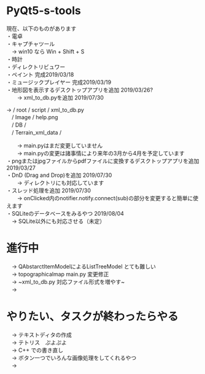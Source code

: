 # PyQt5-s-tools

現在、以下のものがあります <br>
・電卓　<br>
・キャプチャツール <br>
　-> win10 なら Win + Shift + S <br>
・時計  <br>
・ディレクトリビュワー <br>
・ペイント 完成2019/03/18 <br>
・ミュージックプレイヤー 完成2019/03/19 <br>
・地形図を表示するデスクトップアプリを追加 2019/03/26? <br>
　　-> xml_to_db.pyを追加 2019/07/30
　<p>-> / root / script / xml_to_db.py <br>
　/ Image / help.png <br>
　/ DB / <br>
　/ Terrain_xml_data / </p>
　　-> main.pyはまだ変更していません <br>
　　-> main.pyの変更は諸事情により来年の3月から4月を予定しています <br>
・pngまたはjpgファイルからpdfファイルに変換するデスクトップアプリを追加 2019/03/27 <br>
・DnD (Drag and Drop)を追加 2019/07/30 <br>
　　-> ディレクトリにも対応しています <br>
・スレッド処理を追加 2019/07/30 <br>
　　-> onClicked内のnotifier.notify.connect(sub)の部分を変更すると簡単に使えます <br>
・SQLiteのデータベースをみるやつ 2019/08/04 <br>
  　-> SQLite以外にも対応させる（未定）
# 進行中 
　-> QAbstarctItemModelによるListTreeModel とても難しい <br>
　-> topographicalmap main.py 変更修正 <br>
　-> ~xml_to_db.py 対応ファイル形式を増やす~ <br>
　->
  
# やりたい、タスクが終わったらやる
　-> テキストディタの作成 <br>
　-> テトリス　ぷよぷよ <br>
　-> C++ での書き直し <br>
　-> ボタン一つでいろんな画像処理をしてくれるやつ <br>
　-> 
